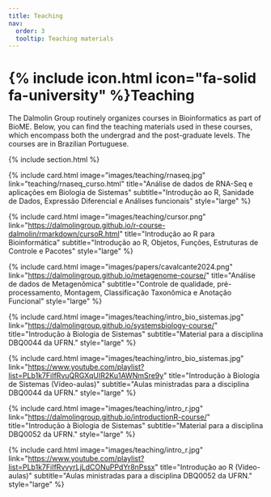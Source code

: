 ```yaml
---
title: Teaching
nav:
  order: 3
  tooltip: Teaching materials
---
```


# {% include icon.html icon="fa-solid fa-university" %}Teaching

The Dalmolin Group routinely organizes courses in Bioinformatics as part of BioME. Below, you can find the teaching materials used in these courses, which encompass both the undergrad and the post-graduate levels. The courses are in Brazilian Portuguese.

{% include section.html %}

{%
  include card.html
  image="images/teaching/rnaseq.jpg"
  link="teaching/rnaseq_curso.html"
  title="Análise de dados de RNA-Seq e aplicações em Biologia de Sistemas"
  subtitle="Introdução ao R, Sanidade de Dados, Expressão Diferencial e Análises funcionais"
  style="large"
%}

{%
  include card.html
  image="images/teaching/cursor.png"
  link="https://dalmolingroup.github.io/r-course-dalmolin/rmarkdown/cursoR.html"
  title="Introdução ao R para Bioinformática"
  subtitle="Introdução ao R, Objetos, Funções, Estruturas de Controle e Pacotes"
  style="large"
%}

{%
  include card.html
  image="images/papers/cavalcante2024.png"
  link="https://dalmolingroup.github.io/metagenome-course/"
  title="Análise de dados de Metagenômica"
  subtitle="Controle de qualidade, pré-processamento, Montagem, Classificação Taxonômica e Anotação Funcional"
  style="large"
%}

{%
  include card.html
  image="images/teaching/intro_bio_sistemas.jpg"
  link="https://dalmolingroup.github.io/systemsbiology-course/"
  title="Introdução à Biologia de Sistemas"
  subtitle="Material para a disciplina DBQ0044 da UFRN."
  style="large"
%}

{%
  include card.html
  image="images/teaching/intro_bio_sistemas.jpg"
  link="https://www.youtube.com/playlist?list=PLb1k7FiIfRvuQRGXqUIR2Ku1AWNmSre9y"
  title="Introdução à Biologia de Sistemas (Vídeo-aulas)"
  subtitle="Aulas ministradas para a disciplina DBQ0044 da UFRN."
  style="large"
%}

{%
  include card.html
  image="images/teaching/intro_r.jpg"
  link="https://dalmolingroup.github.io/introductionR-course/"
  title="Introdução à Biologia de Sistemas"
  subtitle="Material para a disciplina DBQ0052 da UFRN."
  style="large"
%}

{%
  include card.html
  image="images/teaching/intro_r.jpg"
  link="https://www.youtube.com/playlist?list=PLb1k7FiIfRvvyrLjLdCONuPPdYr8nPssx"
  title="Introdução ao R (Vídeo-aulas)"
  subtitle="Aulas ministradas para a disciplina DBQ0052 da UFRN."
  style="large"
%}
